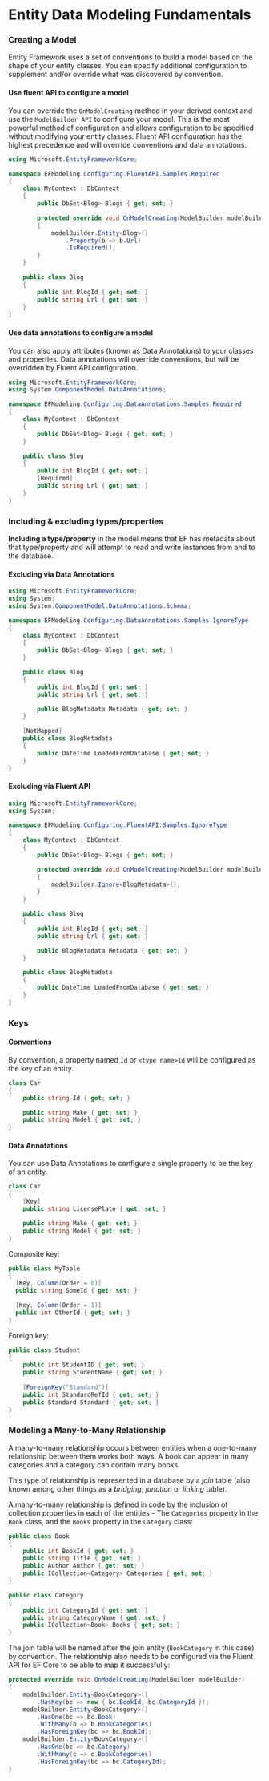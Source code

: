 # Entity Data Modeling Fundamentals

### Creating a Model

Entity Framework uses a set of conventions to build a model based on the shape of your entity classes. You can specify additional configuration to supplement and/or override what was discovered by convention.

#### Use fluent API to configure a model

You can override the `OnModelCreating` method in your derived context and use the `ModelBuilder API` to configure your model. This is the most powerful method of configuration and allows configuration to be specified without modifying your entity classes. Fluent API configuration has the highest precedence and will override conventions and data annotations.

```csharp
using Microsoft.EntityFrameworkCore;

namespace EFModeling.Configuring.FluentAPI.Samples.Required
{
    class MyContext : DbContext
    {
        public DbSet<Blog> Blogs { get; set; }

        protected override void OnModelCreating(ModelBuilder modelBuilder)
        {
            modelBuilder.Entity<Blog>()
                .Property(b => b.Url)
                .IsRequired();
        }
    }

    public class Blog
    {
        public int BlogId { get; set; }
        public string Url { get; set; }
    }
}
```

#### Use data annotations to configure a model

You can also apply attributes \(known as Data Annotations\) to your classes and properties. Data annotations will override conventions, but will be overridden by Fluent API configuration.

```csharp
using Microsoft.EntityFrameworkCore;
using System.ComponentModel.DataAnnotations;

namespace EFModeling.Configuring.DataAnnotations.Samples.Required
{
    class MyContext : DbContext
    {
        public DbSet<Blog> Blogs { get; set; }
    }

    public class Blog
    {
        public int BlogId { get; set; }
        [Required]
        public string Url { get; set; }
    }
}
```

### Including & excluding types/properties

**Including a type/property** in the model means that EF has metadata about that type/property and will attempt to read and write instances from and to the database.

#### Excluding via Data Annotations

```csharp
using Microsoft.EntityFrameworkCore;
using System;
using System.ComponentModel.DataAnnotations.Schema;

namespace EFModeling.Configuring.DataAnnotations.Samples.IgnoreType
{
    class MyContext : DbContext
    {
        public DbSet<Blog> Blogs { get; set; }
    }

    public class Blog
    {
        public int BlogId { get; set; }
        public string Url { get; set; }

        public BlogMetadata Metadata { get; set; }
    }

    [NotMapped]
    public class BlogMetadata
    {
        public DateTime LoadedFromDatabase { get; set; }
    }
}
```

#### Excluding via Fluent API

```csharp
using Microsoft.EntityFrameworkCore;
using System;

namespace EFModeling.Configuring.FluentAPI.Samples.IgnoreType
{
    class MyContext : DbContext
    {
        public DbSet<Blog> Blogs { get; set; }

        protected override void OnModelCreating(ModelBuilder modelBuilder)
        {
            modelBuilder.Ignore<BlogMetadata>();
        }
    }

    public class Blog
    {
        public int BlogId { get; set; }
        public string Url { get; set; }

        public BlogMetadata Metadata { get; set; }
    }

    public class BlogMetadata
    {
        public DateTime LoadedFromDatabase { get; set; }
    }
}
```

### Keys

#### Conventions

By convention, a property named `Id` or `<type name>Id` will be configured as the key of an entity.

```csharp
class Car
{
    public string Id { get; set; }

    public string Make { get; set; }
    public string Model { get; set; }
}
```

#### Data Annotations

You can use Data Annotations to configure a single property to be the key of an entity.

```csharp
class Car
{
    [Key]
    public string LicensePlate { get; set; }

    public string Make { get; set; }
    public string Model { get; set; }
}
```

Composite key:

```csharp
public class MyTable
{
  [Key, Column(Order = 0)]
  public string SomeId { get; set; }

  [Key, Column(Order = 1)]
  public int OtherId { get; set; }
}
```

Foreign key:

```csharp
public class Student
{
    public int StudentID { get; set; }
    public string StudentName { get; set; }
        
    [ForeignKey("Standard")]
    public int StandardRefId { get; set; }
    public Standard Standard { get; set; }
}
```

### Modeling a Many-to-Many Relationship

A many-to-many relationship occurs between entities when a one-to-many relationship between them works both ways. A book can appear in many categories and a category can contain many books.

This type of relationship is represented in a database by a _join_ table \(also known among other things as a _bridging_, _junction_ or _linking_ table\).

A many-to-many relationship is defined in code by the inclusion of collection properties in each of the entities - The `Categories` property in the `Book` class, and the `Books` property in the `Category` class:

```csharp
public class Book
{
    public int BookId { get; set; }
    public string Title { get; set; }  
    public Author Author { get; set; }
    public ICollection<Category> Categories { get; set; }
}

public class Category
{
    public int CategoryId { get; set; }
    public string CategoryName { get; set; }
    public ICollection<Book> Books { get; set; }
}
```

The join table will be named after the join entity \(`BookCategory` in this case\) by convention. The relationship also needs to be configured via the Fluent API for EF Core to be able to map it successfully:

```csharp
protected override void OnModelCreating(ModelBuilder modelBuilder)
{
    modelBuilder.Entity<BookCategory>()
        .HasKey(bc => new { bc.BookId, bc.CategoryId });  
    modelBuilder.Entity<BookCategory>()
        .HasOne(bc => bc.Book)
        .WithMany(b => b.BookCategories)
        .HasForeignKey(bc => bc.BookId);  
    modelBuilder.Entity<BookCategory>()
        .HasOne(bc => bc.Category)
        .WithMany(c => c.BookCategories)
        .HasForeignKey(bc => bc.CategoryId);
}
```

